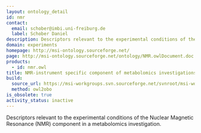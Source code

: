 ```yaml
---
layout: ontology_detail
id: nmr
contact:
  email: schober@imbi.uni-freiburg.de
  label: Schober Daniel
description: Descriptors relevant to the experimental conditions of the Nuclear Magnetic Resonance (NMR) component in a metabolomics investigation.
domain: experiments
homepage: http://msi-ontology.sourceforge.net/
page: http://msi-ontology.sourceforge.net/ontology/NMR.owlDocument.doc
products:
  - id: nmr.owl
title: NMR-instrument specific component of metabolomics investigations
build:
  source_url: https://msi-workgroups.svn.sourceforge.net/svnroot/msi-workgroups/ontology/NMR.owl
  method: owl2obo
is_obsolete: true
activity_status: inactive
---
```


Descriptors relevant to the experimental conditions of the Nuclear Magnetic Resonance (NMR) component in a metabolomics investigation.
